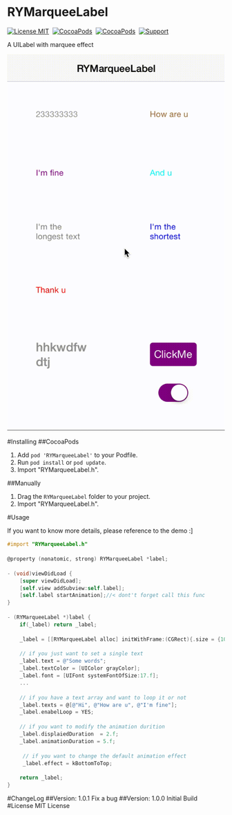 # RYMarqueeLabel
[![License MIT](https://img.shields.io/badge/license-MIT-green.svg?style=flat-square)](https://raw.githubusercontent.com/UrbanHooker/RYMarqueeLabel/master/LICENSE)&nbsp;
[![CocoaPods](http://img.shields.io/cocoapods/v/RYMarqueeLabel.svg?style=flat-square)](http://cocoapods.org/?q=RYMarqueeLabel)&nbsp;
[![CocoaPods](http://img.shields.io/cocoapods/p/RYMarqueeLabel.svg?style=flat-square)](http://cocoapods.org/?q=RYMarqueeLabel)&nbsp;
[![Support](https://img.shields.io/badge/support-iOS%206%2B%20-blue.svg?style=flat-square)](https://www.apple.com/nl/ios/)&nbsp;

A UILabel with marquee effect

![label](https://github.com/UrbanHooker/RYMarqueeLabel/blob/master/RYMarqueeLabelDemo/RYMarqueeLabelDemo/demo.gif?raw=true)

#Installing
##CocoaPods
1. Add `pod 'RYMarqueeLabel'` to your Podfile.
2. Run `pod install` or `pod update`.
3. Import "RYMarqueeLabel.h".


##Manually
1. Drag the `RYMarqueeLabel` folder to your project.
2. Import "RYMarqueeLabel.h".

#Usage

If you want to know more details, please reference to the demo :]

```objective-c
#import "RYMarqueeLabel.h"

@property (nonatomic, strong) RYMarqueeLabel *label;

- (void)viewDidLoad {
    [super viewDidLoad];
    [self.view addSubview:self.label];
    [self.label startAnimation];//< dont't forget call this func
}

- (RYMarqueeLabel *)label {
    if(_label) return _label;
    
    _label = [[RYMarqueeLabel alloc] initWithFrame:(CGRect){.size = {100, 50}}];
    
    // if you just want to set a single text
    _label.text = @"Some words";
    _label.textColor = [UIColor grayColor];
    _label.font = [UIFont systemFontOfSize:17.f];
    ...
    
    // if you have a text array and want to loop it or not
    _label.texts = @[@"Hi", @"How are u", @"I'm fine"];
    _label.enabelLoop = YES;
    
    // if you want to modify the animation durition
    _label.displaiedDuration  = 2.f;
    _label.animationDuration = 5.f;
    
	 // if you want to change the default animation effect
	 _label.effect = kBottomToTop;
    
    return _label;
}

```

#ChangeLog
##Version: 1.0.1
Fix a bug
##Version: 1.0.0
Initial Build
#License
MIT License


